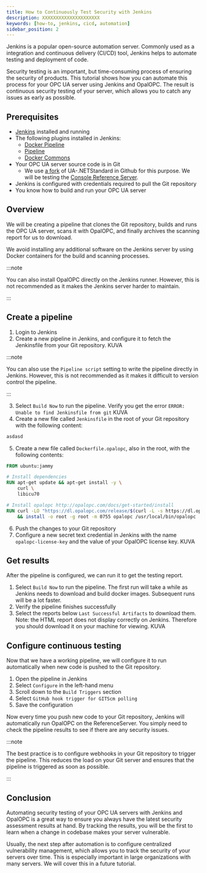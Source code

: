 ```yaml
---
title: How to Continuously Test Security with Jenkins
description: XXXXXXXXXXXXXXXXXXXXX
keywords: [how-to, jenkins, cicd, automation]
sidebar_position: 2
---
```



Jenkins is a popular open-source automation server.
Commonly used as a integration and continuous delivery (CI/CD) tool, Jenkins helps to automate testing and deployment of code.

Security testing is an important, but time-consuming process of ensuring the security of products.
This tutorial shows how you can automate this process for your OPC UA server using Jenkins and OpalOPC.
The result is continuous security testing of your server, which allows you to catch any issues as early as possible.


## Prerequisites

- [Jenkins](https://www.jenkins.io/download/) installed and running
- The following plugins installed in Jenkins:
    - [Docker Pipeline](https://plugins.jenkins.io/docker-workflow/)
    - [Pipeline](https://plugins.jenkins.io/workflow-aggregator/)
    - [Docker Commons](https://plugins.jenkins.io/docker-commons/)
- Your OPC UA server source code is in Git
    - We use [a fork](https://github.com/ValtteriL/UA-.NETStandard) of UA-.NETStandard in Github for this purpose. We will be testing the [Console Reference Server](https://github.com/ValtteriL/UA-.NETStandard/tree/master/Applications/ConsoleReferenceServer).
- Jenkins is configured with credentials required to pull the Git repository
- You know how to build and run your OPC UA server

## Overview

We will be creating a pipeline that clones the Git repository, builds and runs the OPC UA server, scans it with OpalOPC, and finally archives the scanning report for us to download.



We avoid installing any additional software on the Jenkins server by using Docker containers for the build and scanning processes.

:::note

You can also install OpalOPC directly on the Jenkins runner. However, this is not recommended as it makes the Jenkins server harder to maintain.

:::

## Create a pipeline

1. Login to Jenkins
2. Create a new pipeline in Jenkins, and configure it to fetch the Jenkinsfile from your Git repository.
KUVA

:::note

You can also use the `Pipeline script` setting to write the pipeline directly in Jenkins. However, this is not recommended as it makes it difficult to version control the pipeline.

:::

3. Select `Build Now` to run the pipeline. Verify you get the error `ERROR: Unable to find Jenkinsfile from git`
KUVA
4. Create a new file called `Jenkinsfile` in the root of your Git repository with the following content:

```groovy
asdasd
````

5. Create a new file called `Dockerfile.opalopc`, also in the root, with the following contents:

```Dockerfile
FROM ubuntu:jammy

# Install dependencies
RUN apt-get update && apt-get install -y \
    curl \
    libicu70

# Install opalopc http://opalopc.com/docs/get-started/install
RUN curl -LO "https://dl.opalopc.com/release/$(curl -L -s https://dl.opalopc.com/release/stable.txt)/bin/linux/amd64/opalopc" \
    && install -o root -g root -m 0755 opalopc /usr/local/bin/opalopc
```

6. Push the changes to your Git repository
7. Configure a new secret text credential in Jenkins with the name `opalopc-license-key` and the value of your OpalOPC license key.
KUVA

## Get results

After the pipeline is configured, we can run it to get the testing report.

1. Select `Build Now` to run the pipeline. The first run will take a while as Jenkins needs to download and build docker images. Subsequent runs will be a lot faster.
2. Verify the pipeline finishes successfully
3. Select the reports below `Last Successful Artifacts` to download them. Note: the HTML report does not display correctly on Jenkins. Therefore you should download it on your machine for viewing. KUVA

## Configure continuous testing

Now that we have a working pipeline, we will configure it to run automatically when new code is pushed to the Git repository.

1. Open the pipeline in Jenkins
1. Select `Configure` in the left-hand menu
1. Scroll down to the `Build Triggers` section
1. Select `GitHub hook trigger for GITScm polling`
1. Save the configuration

Now every time you push new code to your Git repository, Jenkins will automatically run OpalOPC on the ReferenceServer. You simply need to check the pipeline results to see if there are any security issues.
 
:::note

The best practice is to configure webhooks in your Git repository to trigger the pipeline. This reduces the load on your Git server and ensures that the pipeline is triggered as soon as possible.

:::

## Conclusion

Automating security testing of your OPC UA servers with Jenkins and OpalOPC is a great way to ensure you always have the latest security assessment results at hand.
By tracking the results, you will be the first to learn when a change in codebase makes your server vulnerable.

Usually, the next step after automation is to configure centralized vulnerability management, which allows you to track the security of your servers over time.
This is especially important in large organizations with many servers.
We will cover this in a future tutorial.
